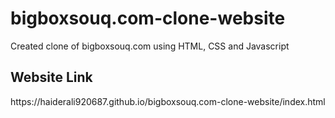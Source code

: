 # bigboxsouq.com-clone-website
Created clone of bigboxsouq.com using HTML, CSS and Javascript
<h2>Website Link</h2>
https://haiderali920687.github.io/bigboxsouq.com-clone-website/index.html

